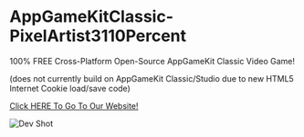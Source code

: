 # AppGameKitClassic-PixelArtist3110Percent

100% FREE Cross-Platform Open-Source AppGameKit Classic Video Game!

(does not currently build on AppGameKit Classic/Studio due to new HTML5 Internet Cookie load/save code)

[Click HERE To Go To Our Website!](http://fallenangelsoftware.com/)

![Dev Shot](http://fallenangelsoftware.com/stuff/files/PixelArtist/Images/PA3-GitHub-Promo-01.png)

